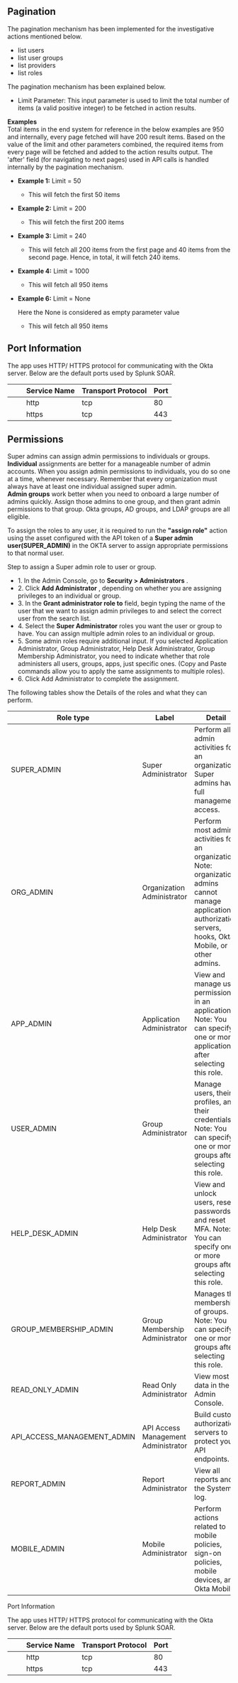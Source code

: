 ## Pagination

The pagination mechanism has been implemented for the investigative actions mentioned below.

- list users
- list user groups
- list providers
- list roles

The pagination mechanism has been explained below.

- Limit Parameter: This input parameter is used to limit the total number of items (a valid
  positive integer) to be fetched in action results.

**Examples**\
Total items in the end system for reference in the below examples are 950 and internally, every page
fetched will have 200 result items. Based on the value of the limit and other parameters combined,
the required items from every page will be fetched and added to the action results output. The
'after' field (for navigating to next pages) used in API calls is handled internally by the
pagination mechanism.

- **Example 1:** Limit = 50

  - This will fetch the first 50 items

- **Example 2:** Limit = 200

  - This will fetch the first 200 items

- **Example 3:** Limit = 240

  - This will fetch all 200 items from the first page and 40 items from the second page. Hence,
    in total, it will fetch 240 items.

- **Example 4:** Limit = 1000

  - This will fetch all 950 items

- **Example 6:** Limit = None

  Here the None is considered as empty parameter value

  - This will fetch all 950 items

## Port Information

The app uses HTTP/ HTTPS protocol for communicating with the Okta server. Below are the default
ports used by Splunk SOAR.

|         Service Name | Transport Protocol | Port |
|----------------------|--------------------|------|
|         http | tcp | 80 |
|         https | tcp | 443 |

## Permissions

Super admins can assign admin permissions to individuals or groups.\
**Individual** assignments are better for a manageable number of admin accounts. When you assign
admin permissions to individuals, you do so one at a time, whenever necessary. Remember that every
organization must always have at least one individual assigned super admin.\
**Admin groups** work better when you need to onboard a large number of admins quickly. Assign those
admins to one group, and then grant admin permissions to that group. Okta groups, AD groups, and
LDAP groups are all eligible.

To assign the roles to any user, it is required to run the **"assign role"** action using the asset
configured with the API token of a **Super admin user(SUPER_ADMIN)** in the OKTA server to assign
appropriate permissions to that normal user.

Step to assign a Super admin role to user or group.

- 1\. In the Admin Console, go to **Security > Administrators** .
- 2\. Click **Add Administrator** , depending on whether you are assigning privileges to an
  individual or group.
- 3\. In the **Grant administrator role to** field, begin typing the name of the user that we want
  to assign admin privileges to and select the correct user from the search list.
- 4\. Select the **Super Administrator** roles you want the user or group to have. You can assign
  multiple admin roles to an individual or group.
- 5\. Some admin roles require additional input. If you selected Application Administrator, Group
  Administrator, Help Desk Administrator, Group Membership Administrator, you need to indicate
  whether that role administers all users, groups, apps, just specific ones. (Copy and Paste
  commands allow you to apply the same assignments to multiple roles).
- 6\. Click Add Administrator to complete the assignment.

The following tables show the Details of the roles and what they can perform.

| Role type | Label | Detail |
|-----------------------------|-------------------------------------|----------------------------------------------------------------------------------------------------------------------------------------------------------------------|
| SUPER_ADMIN | Super Administrator | Perform all admin activities for an organization. Super admins have full management access. |
| ORG_ADMIN | Organization Administrator | Perform most admin activities for an organization. Note: organization admins cannot manage applications, authorization servers, hooks, Okta Mobile, or other admins. |
| APP_ADMIN | Application Administrator | View and manage user permissions in an application. Note: You can specify one or more applications after selecting this role. |
| USER_ADMIN | Group Administrator | Manage users, their profiles, and their credentials. Note: You can specify one or more groups after selecting this role. |
| HELP_DESK_ADMIN | Help Desk Administrator | View and unlock users, reset passwords and reset MFA. Note: You can specify one or more groups after selecting this role. |
| GROUP_MEMBERSHIP_ADMIN | Group Membership Administrator | Manages the membership of groups. Note: You can specify one or more groups after selecting this role. |
| READ_ONLY_ADMIN | Read Only Administrator | View most data in the Admin Console. |
| API_ACCESS_MANAGEMENT_ADMIN | API Access Management Administrator | Build custom authorization servers to protect your API endpoints. |
| REPORT_ADMIN | Report Administrator | View all reports and the System log. |
| MOBILE_ADMIN | Mobile Administrator | Perform actions related to mobile policies, sign-on policies, mobile devices, and Okta Mobile. |

Port Information

The app uses HTTP/ HTTPS protocol for communicating with the Okta server. Below are the default
ports used by Splunk SOAR.

|         Service Name | Transport Protocol | Port |
|----------------------|--------------------|------|
|         http | tcp | 80 |
|         https | tcp | 443 |
